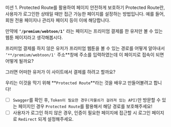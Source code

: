미션 1. Protected Route를 활용하여 페이지 안전하게 보호하기
Protected Route란, 사용자가 로그인한 상태일 때만 접근 가능한 페이지를 설정하는 방법입니다. 예를 들어, 회원 전용 페이지나 관리자 페이지 등이 이에 해당합니다.

만약에 **`‘/premium/webtoon/1’`** 라는 페이지는 프리미엄 결제를 한 유저만 볼 수 있는 웹툰 페이지라고 생각해봅시다.

프리미엄 결제를 하지 않은 유저가 프리미엄 웹툰을 볼 수 있는 경로를 어떻게 알아내서 `‘**/premium/webtoon/1'` 주소\*\*창에 주소를 입력하였는데 이 페이지로 접속이 되면 어떻게 될까요?

그러면 어떠한 유저가 이 사이트에서 결제를 하려고 할까요?

우리는 이것을 막기 위해 **`Protected Route`**라는 것을 배우고 만들어볼려고 합니다!

- [ ] `Swagger`를 확인 후, `Token이 필요한 경우(자물쇠가 걸려져 있는 API)`만 방문할 수 있는 페이지인 경우 `Protected Route`를 활용해서 해당 경로를 보호해주세요!
- [ ] 사용자가 로그인 하지 않은 경우, 인증이 필요한 페이지에 접근할 시 로그인 페이지로 `Redirect` 되게 설정해주세요.
